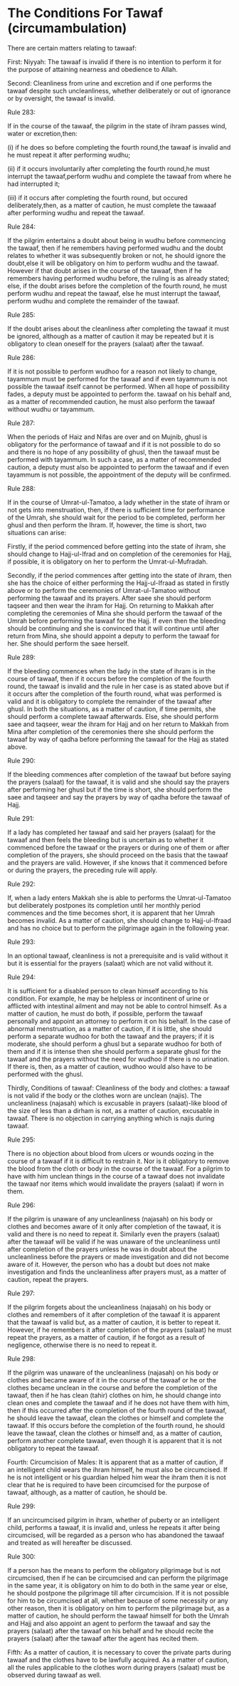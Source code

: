 The Conditions For Tawaf (circumambulation)
===========================================

There are certain matters relating to tawaaf:

First: Niyyah: The tawaaf is invalid if there is no intention to
perform it for the purpose of attaining nearness and obedience to
Allah.

Second: Cleanliness from urine and excretion and if one performs the
tawaaf despite such uncleanliness, whether deliberately or out of
ignorance or by oversight, the tawaaf is invalid.


Rule 283:

If in the course of the tawaaf, the pilgrim in the state of ihram
passes wind, water or excretion,then:

(i) if he does so before completing the fourth round,the tawaaf is
invalid and he must repeat it after performing wudhu;

(ii) if it occurs involuntarily after completing the fourth round,he
must interrupt the tawaaf,perform wudhu and complete the tawaaf from
where he had interrupted it;

(iii) if it occurs after completing the fourth round, but occured
deliberately,then, as a matter of caution, he must complete the tawaaaf
after performing wudhu and repeat the tawaaf.

Rule 284:

If the pilgrim entertains a doubt about being in wudhu before
commencing the tawaaf, then if he remembers having performed wudhu and
the doubt relates to whether it was subsequently broken or not, he
should ignore the doubt,else it will be obligatory on him to perform
wudhu and the tawaaf. However if that doubt arises in the course of the
tawaaf, then if he remembers having performed wudhu before, the ruling
is as already stated; else, if the doubt arises before the completion of
the fourth round, he must perform wudhu and repeat the tawaaf, else he
must interrupt the tawaaf, perform wudhu and complete the remainder of
the tawaaf.

Rule 285:

If the doubt arises about the cleanliness after completing the tawaaf
it must be ignored, although as a matter of caution it may be repeated
but it is obligatory to clean oneself for the prayers (salaat) after the
tawaaf.

Rule 286:

If it is not possible to perform wudhoo for a reason not likely to
change, tayammum must be performed for the tawaaf and if even tayammum
is not possible the tawaaf itself cannot be performed. When all hope of
possibility fades, a deputy must be appointed to perform the. tawaaf on
his behalf and, as a matter of recommended caution, he must also perform
the tawaaf without wudhu or tayammum.

Rule 287:

When the periods of Haiz and Nifas are over and on Mujnib, ghusl is
obligatory for the performance of tawaaf and if it is not possible to do
so and there is no hope of any possibility of ghusl, then the tawaaf
must be performed with tayammum. In such a case, as a matter of
recommended caution, a deputy must also be appointed to perform the
tawaaf and if even tayammum is not possible, the appointment of the
deputy will be confirmed.

Rule 288:

If in the course of Umrat-ul-Tamatoo, a lady whether in the state of
ihram or not gets into menstruation, then, if there is sufficient time
for performance of the Umrah, she should wait for the period to be
completed, perform her ghusl and then perform the Ihram. If, however,
the time is short, two situations can arise:

Firstly, if the period commenced before getting into the state of
ihram, she should change to Hajj-ul-Ifrad and on completion of the
ceremonies for Hajj, if possible, it is obligatory on her to perform the
Umrat-ul-Mufradah.

Secondly, if the period commences after getting into the state of
ihram, then she has the choice of either performing the Hajj-ul-Ifraad
as stated in firstly above or to perform the ceremonies of
Umrat-ul-Tamatoo without performing the tawaaf and its prayers. After
saee she should perform taqseer and then wear the ihram for Hajj. On
returning to Makkah after completing the ceremonies of Mina she should
perform the tawaaf of the Umrah before performing the tawaaf for the
Hajj. If even then the bleeding should be continuing and she is
convinced that it will continue until after return from Mina, she should
appoint a deputy to perform the tawaaf for her. She should perform the
saee herself.

Rule 289:

If the bleeding commences when the lady in the state of ihram is in the
course of tawaaf, then if it occurs before the completion of the fourth
round, the tawaaf is invalid and the rule in her case is as stated above
but if it occurs after the completion of the fourth round, what was
performed is valid and it is obligatory to complete the remainder of the
tawaaf after ghusl. In both the situations, as a matter of caution, if
time permits, she should perform a complete tawaaf afterwards. Else, she
should perform saee and taqseer, wear the ihram for Hajj and on her
return to Makkah from Mina after completion of the ceremonies there she
should perform the tawaaf by way of qadha before performing the tawaaf
for the Hajj as stated above.

Rule 290:

If the bleeding commences after completion of the tawaaf but before
saying the prayers (salaat) for the tawaaf, it is valid and she should
say the prayers after performing her ghusl but if the time is short, she
should perform the saee and taqseer and say the prayers by way of qadha
before the tawaaf of Hajj.

Rule 291:

If a lady has completed her tawaaf and said her prayers (salaat) for
the tawaaf and then feels the bleeding but is uncertain as to whether it
commenced before the tawaaf or the prayers or during one of them or
after completion of the prayers, she should proceed on the basis that
the tawaaf and the prayers are valid. However, if she knows that it
commenced before or during the prayers, the preceding rule will apply.

Rule 292:

If, when a lady enters Makkah she is able to performs the
Umrat-ul-Tamatoo but deliberately postpones its completion until her
monthly period commences and the time becomes short, it is apparent that
her Umrah becomes invalid. As a matter of caution, she should change to
Hajj-ul-Ifraad and has no choice but to perform the pilgrimage again in
the following year.

Rule 293:

In an optional tawaaf, cleanliness is not a prerequisite and is valid
without it but it is essential for the prayers (salaat) which are not
valid without it.

Rule 294:

It is sufficient for a disabled person to clean himself according to
his condition. For example, he may be helpless or incontinent of urine
or afflicted with intestinal ailment and may not be able to control
himself. As a matter of caution, he must do both, if possible, perform
the tawaaf personally and appoint an attorney to perform it on his
behalf. In the case of abnormal menstruation, as a matter of caution, if
it is little, she should perform a separate wudhoo for both the tawaaf
and the prayers; if it is moderate, she should perform a ghusl but a
separate wudhoo for both of them and if it is intense then she should
perform a separate ghusl for the tawaaf and the prayers without the need
for wudhoo if there is no urination. If there is, then, as a matter of
caution, wudhoo would also have to be performed with the ghusl.

Thirdly, Conditions of tawaaf: Cleanliness of the body and clothes: a
tawaaf is not valid if the body or the clothes worn are unclean (najis).
The uncleanliness (najasah) which is excusable in prayers (salaat)-like
blood of the size of less than a dirham is not, as a matter of caution,
excusable in tawaaf. There is no objection in carrying anything which is
najis during tawaaf.

Rule 295:

There is no objection about blood from ulcers or wounds oozing in the
course of a tawaaf if it is difficult to restrain it. Nor is it
obligatory to remove the blood from the cloth or body in the course of
the tawaaf. For a pilgrim to have with him unclean things in the course
of a tawaaf does not invalidate the tawaaf nor items which would
invalidate the prayers (salaat) if worn in them.

Rule 296:

If the pilgrim is unaware of any uncleanliness (najasah) on his body or
clothes and becomes aware of it only after completion of the tawaaf, it
is valid and there is no need to repeat it. Similarly even the prayers
(salaat) after the tawaaf will be valid if he was unaware of the
uncleanliness until after completion of the prayers unless he was in
doubt about the uncleanliness before the prayers or made investigation
and did not become aware of it. However, the person who has a doubt but
does not make investigation and finds the uncleanliness after prayers
must, as a matter of caution, repeat the prayers.

Rule 297:

If the pilgrim forgets about the uncleanliness (najasah) on his body or
clothes and remembers of it after completion of the tawaaf it is
apparent that the tawaaf is valid but, as a matter of caution, it is
better to repeat it. However, if he remembers it after completion of the
prayers (salaat) he must repeat the prayers, as a matter of caution, if
he forgot as a result of negligence, otherwise there is no need to
repeat it.

Rule 298:

If the pilgrim was unaware of the uncleanliness (najasah) on his body
or clothes and became aware of it in the course of the tawaaf or he or
the clothes became unclean in the course and before the completion of
the tawaaf, then if he has clean (tahir) clothes on him, he should
change into clean ones and complete the tawaaf and if he does not have
them with him, then if this occurred after the completion of the fourth
round of the tawaaf, he should leave the tawaaf, clean the clothes or
himself and complete the tawaaf. If this occurs before the completion of
the fourth round, he should leave the tawaaf, clean the clothes or
himself and, as a matter of caution, perform another complete tawaaf,
even though it is apparent that it is not obligatory to repeat the
tawaaf.

Fourth: Circumcision of Males: It is apparent that as a matter of
caution, if an intelligent child wears the ihram himself, he must also
be circumcised. If he is not intelligent or his guardian helped him wear
the ihram then it is not clear that he is required to have been
circumcised for the purpose of tawaaf, although, as a matter of caution,
he should be.

Rule 299:

If an uncircumcised pilgrim in ihram, whether of puberty or an
intelligent child, performs a tawaaf, it is invalid and, unless he
repeats it after being circumcised, will be regarded as a person who has
abandoned the tawaaf and treated as will hereafter be discussed.

Rule 300:

If a person has the means to perform the obligatory pilgrimage but is
not circumcised, then if he can be circumcised and can perform the
pilgrimage in the same year, it is obligatory on him to do both in the
same year or else, he should postpone the pilgrimage till after
circumcision. If it is not possible for him to be circumcised at all,
whether because of some necessity or any other reason, then it is
obligatory on him to perform the pilgrimage but, as a matter of caution,
he should perform the tawaaf himself for both the Umrah and Hajj and
also appoint an agent to perform the tawaaf and say the prayers (salaat)
after the tawaaf on his behalf and he should recite the prayers (salaat)
after the tawaaf after the agent has recited them.

Fifth: As a matter of caution, it is necessary to cover the private
parts during tawaaf and the clothes have to be lawfully acquired. As a
matter of caution, all the rules applicable to the clothes worn during
prayers (salaat) must be observed during tawaaf as well.


